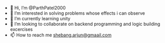 - 👋 Hi, I’m @ParthPatel2000
- 👀 I’m interested in solving problems whose effects i can observe
- 🌱 I’m currently learning unity
- 💞️ I’m looking to collaborate on backend programming and logic building excercises
- 📫 How to reach me shebang.arjun@gmaail.com

<!---
ParthPatel2000/ParthPatel2000 is a ✨ special ✨ repository because its `README.md` (this file) appears on your GitHub profile.
You can click the Preview link to take a look at your changes.
--->
